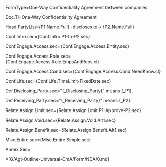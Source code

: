 FormType=One-Way Confidentiality Agreement between companies.

Doc.Ti=One-Way Confidentiality Agreement

Head.PartyList={P1.Name.Full} -discloses to-> {P2.Name.Full}

Conf.Intro.sec={Conf.Intro.P1-to-P2.sec}

Conf.Engage.Access.sec={Conf.Engage.Access.Entity.sec}

Conf.Engage.Access.Role.sec={Conf.Engage.Access.Role.EmpsAndReps.cl}

Conf.Engage.Access.Cond.sec={Conf.Engage.Access.Cond.NeedKnow.cl}

Conf.Life.sec={Conf.Life.TimeLimit-FixedDate.sec}

Def.Disclosing_Party.sec="{_Disclosing_Party}" means {_P1}.

Def.Receiving_Party.sec="{_Receiving_Party}" means {_P2}.

Relate.Assign.Limit.sec={Relate.Assign.Limit.P1-Approve-P2.sec}

Relate.Assign.Void.sec={Relate.Assign.Void.Alt1.sec}

Relate.Assign.Benefit.sec={Relate.Assign.Benefit.Alt1.sec}

Misc.Entire.sec={Misc.Entire.Simple.sec}

Annex.Sec=</i>

=[G/Agt-Outline-Universal-CmA/Form/NDA/0.md]